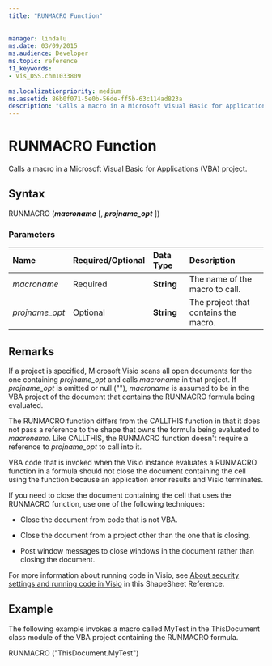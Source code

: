 ```yaml
---
title: "RUNMACRO Function"
 
 
manager: lindalu
ms.date: 03/09/2015
ms.audience: Developer
ms.topic: reference
f1_keywords:
- Vis_DSS.chm1033809
 
ms.localizationpriority: medium
ms.assetid: 86b0f071-5e0b-56de-ff5b-63c114ad823a
description: "Calls a macro in a Microsoft Visual Basic for Applications (VBA) project."
---
```


# RUNMACRO Function

Calls a macro in a Microsoft Visual Basic for Applications (VBA) project.
  
## Syntax

RUNMACRO (***macroname*** [, ***projname_opt*** ])
  
### Parameters

|**Name**|**Required/Optional**|**Data Type**|**Description**|
|:-----|:-----|:-----|:-----|
| *macroname* <br/> |Required  <br/> |**String** <br/> |The name of the macro to call. |
| *projname_opt* <br/> |Optional  <br/> |**String** <br/> | The project that contains the macro. |

## Remarks

If a project is specified, Microsoft Visio scans all open documents for the one containing *projname_opt* and calls *macroname* in that project. If *projname_opt* is omitted or null (""), *macroname* is assumed to be in the VBA project of the document that contains the RUNMACRO formula being evaluated.
  
The RUNMACRO function differs from the CALLTHIS function in that it does not pass a reference to the shape that owns the formula being evaluated to *macroname*. Like CALLTHIS, the RUNMACRO function doesn't require a reference to *projname_opt* to call into it.
  
 VBA code that is invoked when the Visio instance evaluates a RUNMACRO function in a formula should not close the document containing the cell using the function because an application error results and Visio terminates.
  
If you need to close the document containing the cell that uses the RUNMACRO function, use one of the following techniques:
  
- Close the document from code that is not VBA.

- Close the document from a project other than the one that is closing.

- Post window messages to close windows in the document rather than closing the document.

For more information about running code in Visio, see [About security settings and running code in Visio](about-security-settings-and-running-code-in-visio-shapesheet.md) in this ShapeSheet Reference.
  
## Example

The following example invokes a macro called MyTest in the ThisDocument class module of the VBA project containing the RUNMACRO formula.
  
RUNMACRO ("ThisDocument.MyTest")
  